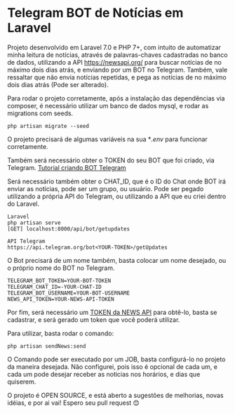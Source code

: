 # Telegram BOT de Notícias em Laravel

Projeto desenvolvido em Laravel 7.0 e PHP 7+, com intuito de automatizar minha leitura de notícias, através de palavras-chaves cadastradas no banco de dados, utilizando a API https://newsapi.org/ para buscar notícias de no máximo dois dias atrás, e enviando por um BOT no Telegram. Também, vale ressaltar que não envia notícias repetidas, e pega as notícias de no máximo dois dias atrás (Pode ser alterado).

Para rodar o projeto corretamente, após a instalação das dependências via composer, é necessário utilizar um banco de dados mysql, e rodar as migrations com seeds.
```
php artisan migrate --seed
```
O projeto precisará de algumas variáveis na sua **.env* para funcionar corretamente.

Também será necessário obter o TOKEN do seu BOT que foi criado, via Telegram. [Tutorial criando BOT Telegram](https://core.telegram.org/bots#creating-a-new-bot)

Será necessário também obter o CHAT_ID, que é o ID do Chat onde BOT irá enviar as notícias, pode ser um grupo, ou usuário. 
Pode ser pegado utilizando a própria API do Telegram, ou utilizando a API que eu criei dentro do Laravel. 

```
Laravel
php artisan serve
[GET] localhost:8000/api/bot/getupdates

API Telegram
https://api.telegram.org/bot<YOUR-TOKEN>/getUpdates
```

O Bot precisará de um nome também, basta colocar um nome desejado, ou o próprio nome do BOT no Telegram.

```
TELEGRAM_BOT_TOKEN=YOUR-BOT-TOKEN
TELEGRAM_CHAT_ID=-YOUR-CHAT-ID
TELEGRAM_BOT_USERNAME=YOUR-BOT-USERNAME
NEWS_API_TOKEN=YOUR-NEWS-API-TOKEN
```

Por fim, será necessário um [TOKEN da NEWS API](https://newsapi.org/) para obtê-lo, basta se cadastrar, e será gerado um token que você poderá utilizar.

Para utilizar, basta rodar o comando:
```
php artisan sendNews:send
```

O Comando pode ser executado por um JOB, basta configurá-lo no projeto da maneira desejada. Não configurei, pois isso é opcional de cada um, e cada um pode desejar receber as noticias nos horários, e dias que quiserem. 

O projeto é OPEN SOURCE, e está aberto a sugestões de melhorias, novas idéias, e por ai vai! Espero seu pull request 😊


